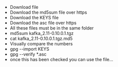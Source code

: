 * Download file
* Download the md5sum file over https
* Download the KEYS file
* Download the asc file over https
* All these files must be in the same folder
* md5sum kafka_2.11-0.10.0.1.tgz
* cat kafka_2.11-0.10.0.1.tgz.md5
* Visually compare the numbers
* gpg --import KEYS
* gpg --verify *.asc
* once this has been checked you can use the file...
